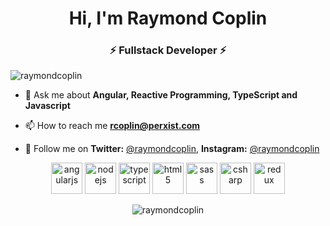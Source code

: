 
<!--<p align="center"> <img src="https://es.gravatar.com/userimage/149499670/d5810581520bf883b3dba65e8806bd4a?size=200" alt="gravatar" /> </p>-->
<h1 align="center">Hi, I'm Raymond Coplin</h1>
<h3 align="center">⚡ Fullstack Developer ⚡</h3>

<p align="left"> <img src="https://komarev.com/ghpvc/?username=raymondcoplin" alt="raymondcoplin" /> </p>


- 💬 Ask me about **Angular, Reactive Programming, TypeScript and Javascript**

- 📫 How to reach me **rcoplin@perxist.com**

- 🔗 Follow me on **Twitter:** <a href="https://twitter.com/raymondcoplin">@raymondcoplin</a>, **Instagram:** <a href="https://instagram.com/raymondcoplin">@raymondcoplin</a>

<p align="center"><img src="https://devicons.github.io/devicon/devicon.git/icons/angularjs/angularjs-original.svg" alt="angularjs" width="50" height="50"/>
<img src="https://devicons.github.io/devicon/devicon.git/icons/nodejs/nodejs-original-wordmark.svg" alt="nodejs" width="50" height="50"/>
<img src="https://devicons.github.io/devicon/devicon.git/icons/typescript/typescript-original.svg" alt="typescript" width="50" height="50"/>
<img src="https://devicons.github.io/devicon/devicon.git/icons/html5/html5-original-wordmark.svg" alt="html5" width="50" height="50"/>
<img src="https://devicons.github.io/devicon/devicon.git/icons/sass/sass-original.svg" alt="sass" width="50" height="50"/>
<img src="https://devicons.github.io/devicon/devicon.git/icons/csharp/csharp-original.svg" alt="csharp" width="50" height="50"/>
<img src="https://devicons.github.io/devicon/devicon.git/icons/redux/redux-original.svg" alt="redux" width="50" height="50"/></p><p align="center">
<img src="https://github-readme-stats.vercel.app/api?username=raymondcoplin&show_icons=true" alt="raymondcoplin" /></p>
